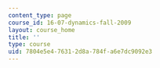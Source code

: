 ```yaml
---
content_type: page
course_id: 16-07-dynamics-fall-2009
layout: course_home
title: ''
type: course
uid: 7804e5e4-7631-2d8a-784f-a6e7dc9092e3
---
```

